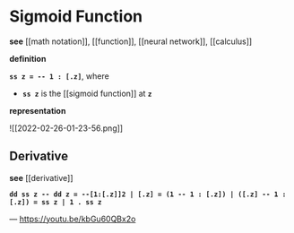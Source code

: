 # Sigmoid Function

**see** [[math notation]], [[function]], [[neural network]], [[calculus]]

**definition**

**`ss z = -- 1 : [.z]`**, where

- **`ss z`** is the [[sigmoid function]] at **`z`**

**representation**

![[2022-02-26-01-23-56.png]]

## Derivative

**see** [[derivative]]

**`dd ss z -- dd z = --[1:[.z]]2 | [.z] = (1 -- 1 : [.z]) | ([.z] -- 1 : [.z]) = ss z | 1 . ss z`**

&mdash; <https://youtu.be/kbGu60QBx2o>
